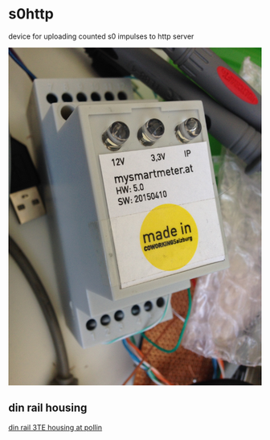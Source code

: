 # s0http
device for uploading counted s0 impulses to http server

<img src="https://raw.githubusercontent.com/mistay/s0http/master/media/IMG_7551.JPG" />

## din rail housing
[din rail 3TE housing at pollin](http://www.pollin.de/shop/dt/NDU4OTM1OTk-/Bauelemente_Bauteile/Gehaeuse/Hutschienengehaeuse_2_C_35x71x90_mm.html)

